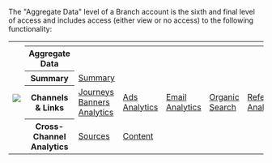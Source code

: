 The "Aggregate Data" level of a Branch account is the sixth and final level of access and includes access (either view or no access) to the following functionality:

<table>
  <tr>
    <th rowspan="6"><img src="/_assets/img/pages/dashboard/access-levels/org-level-nav.png"></th>
  </tr>
	<tr>
		<th></th>
		<th></th>
		<th></th>
		<th></th>
    <th></th>
		<th></th>
	</tr>
	<tr>
		<th><b>Aggregate Data</b></th>
		<th></th>
		<th></th>
		<th></th>
    <th></th>
		<th></th>
	</tr>
  <tr>
		<th><b>Summary</b></th>
		<td><a href="/dashboard/aggregate-data-access/#summary">Summary</a></td>
		<td></td>
		<td></td>
    <td></td>
		<td></td>
	</tr>
	<tr>
		<th><b>Channels & Links</b></th>
		<td><a href="/dashboard/aggregate-data-access/#journeys-banners-analytics">Journeys Banners Analytics</a></td>
    <td><a href="/dashboard/aggregate-data-access/#ads-analytics">Ads Analytics</a></td>
		<td><a href="/dashboard/aggregate-data-access/#email-analytics">Email Analytics</a></td>
    <td><a href="/dashboard/aggregate-data-access/#organic-search">Organic Search</a></td>
		<td><a href="/dashboard/aggregate-data-access/#referrals-analytics">Referrals Analytics</a></td>
  </tr>
	<tr>
		<th><b>Cross-Channel Analytics</b></th>
		<td><a href="/dashboard/aggregate-data-access/#sources">Sources</a></td>
		<td><a href="/dashboard/aggregate-data-access/#content">Content</a></td>
    <td></td>
    <td></td>
		<td></td>
  </tr>
</table>
